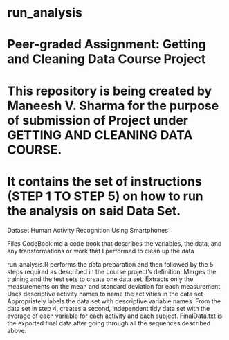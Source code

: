 # run_analysis
# Peer-graded Assignment: Getting and Cleaning Data Course Project
# This repository is being created by Maneesh V. Sharma for the purpose of submission of Project under GETTING AND CLEANING DATA COURSE. 
# It contains the set of instructions (STEP 1 TO STEP 5) on how to run the analysis on said Data Set. 

Dataset
Human Activity Recognition Using Smartphones

Files
CodeBook.md a code book that describes the variables, the data, and any transformations or work that I performed to clean up the data

run_analysis.R performs the data preparation and then followed by the 5 steps required as described in the course project’s definition:
Merges the training and the test sets to create one data set.
Extracts only the measurements on the mean and standard deviation for each measurement.
Uses descriptive activity names to name the activities in the data set
Appropriately labels the data set with descriptive variable names.
From the data set in step 4, creates a second, independent tidy data set with the average of each variable for each activity and each subject.
FinalData.txt is the exported final data after going through all the sequences described above.

